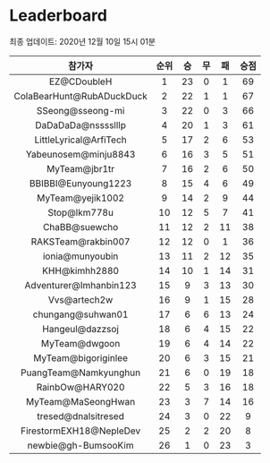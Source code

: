 # Leaderboard
최종 업데이트: 2020년 12월 10일 15시 01분




| 참가자 | 순위 | 승 | 무 | 패 | 승점 |
|:---:|:---:|:---:|:---:|:---:|:---:|
| EZ@CDoubleH | 1 | 23 | 0 | 1 | 69 |
| ColaBearHunt@RubADuckDuck | 2 | 22 | 1 | 1 | 67 |
| SSeong@sseong-mi | 3 | 22 | 0 | 3 | 66 |
| DaDaDaDa@nsssslllp | 4 | 20 | 1 | 3 | 61 |
| LittleLyrical@ArfiTech | 5 | 17 | 2 | 6 | 53 |
| Yabeunosem@minju8843 | 6 | 16 | 3 | 5 | 51 |
| MyTeam@jbr1tr | 7 | 16 | 2 | 6 | 50 |
| BBIBBI@Eunyoung1223 | 8 | 15 | 4 | 6 | 49 |
| MyTeam@yejik1002 | 9 | 14 | 2 | 9 | 44 |
| Stop@lkm778u | 10 | 12 | 5 | 7 | 41 |
| ChaBB@suewcho | 11 | 12 | 2 | 11 | 38 |
| RAKSTeam@rakbin007 | 12 | 12 | 0 | 1 | 36 |
| ionia@munyoubin | 13 | 11 | 2 | 12 | 35 |
| KHH@kimhh2880 | 14 | 10 | 1 | 14 | 31 |
| Adventurer@Imhanbin123 | 15 | 9 | 3 | 13 | 30 |
| Vvs@artech2w | 16 | 9 | 1 | 15 | 28 |
| chungang@suhwan01 | 17 | 6 | 6 | 13 | 24 |
| Hangeul@dazzsoj | 18 | 6 | 4 | 15 | 22 |
| MyTeam@dwgoon | 19 | 6 | 4 | 14 | 22 |
| MyTeam@bigoriginlee | 20 | 6 | 3 | 15 | 21 |
| PuangTeam@Namkyunghun | 21 | 6 | 0 | 19 | 18 |
| RainbOw@HARY020 | 22 | 5 | 3 | 16 | 18 |
| MyTeam@MaSeongHwan | 23 | 3 | 7 | 14 | 16 |
| tresed@dnalsitresed | 24 | 3 | 0 | 22 | 9 |
| FirestormEXH18@NepleDev | 25 | 2 | 2 | 20 | 8 |
| newbie@gh-BumsooKim | 26 | 1 | 0 | 23 | 3 |